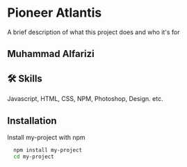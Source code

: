 # Pioneer Atlantis

A brief description of what this project does and who it's for


## Muhammad Alfarizi


## 🛠 Skills
Javascript, HTML, CSS, NPM, Photoshop, Design. etc.


## Installation

Install my-project with npm

```bash
  npm install my-project
  cd my-project
```
